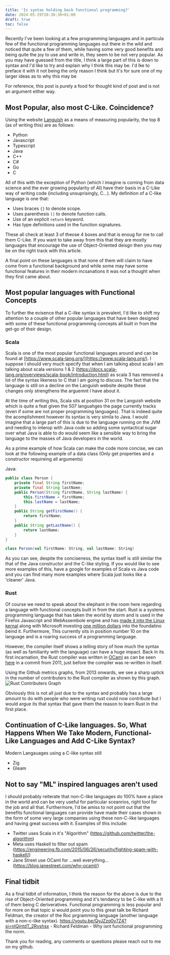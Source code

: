 ```yaml
---
title: 'Is syntax holding back functional programming?'
date: 2024-05-29T20:30:30+01:00
draft: true
toc: false
---
```


Recently I've been looking at a few programming languages and in particula few of the functional programming languages out there in the wild and noticed that quite a few of them, while having some very good benefits and being quite the joy to use and write in, they seem to be not very popular. As you may have guessed from the title, I think a large part of this is down to syntax and I'd like to try and explain why I think this may be. I'd Ike to preface it with it not being the only reason I think but it's for sure one of my larger ideas as to why this may be

For reference, this post is purely a food for thought kind of post and is not an argument either way.

## Most Popular, also most C-Like. Coincidence?

Using the website [Languish](https://tjpalmer.github.io/languish/) as a means of measuring popularity, the top 8 (as of writing this) are as follows:
- Python
- Javascript
- Typescript
- Java
- C++
- C#
- Go
- C

All of this with the exception of Python (which I imagine is coming from data science and the ever growing popularity of AI) have their basis in a C-Like way of writing code (including unsuprisingly, C...).
My definition of a C-like language is one that:
- Uses braces `{}` to denote scope.
- Uses parenthesis `()` to denote function calls.
- Use of an explicit `return` keyword.
- Has type definitions used in the function signatures.

These all check at least 3 of theose 4 boxes and that is enoug for me to call them C-Like. If you want to take away from this that they are mostly languages that encourage the use of Object-Oriented deisgn then you may be on the right track with this article.

A final point on these languages is that none of them will claim to have come from a functional background and while some may have some functional features in their modern incsanations it was not a thought when they first came about.

## Most popular languages with Functional Concepts

To further the evisence that a C-like syntax is prevalent, I'd like to shift my attention to a couple of other popular languages that have been designed with some of these functional programming concepts all built in from the get-go of their design.

### Scala
Scala is one of the most popular functional languages around and can be found at [https://www.scala-lang.org/](https://www.scala-lang.org/).
I suppose I should very much specify that when I am talking about scala I am talking about scala versions 1 & 2 (https://docs.scala-lang.org/overviews/scala-book/introduction.html) as scala 3 has removed a lot of the syntax likeness to C that I am going to discuss. The fact that the language is still on a decline on the Languish website despite these changes only strengthens the arguemnt I have about it.

At the time of writing this, Scala sits at position 31 on the Languish website which is quite a feat given the 507 languahges the page currently tracks (even if some are not proper programming languages). That is indeed quite the acomplishment however its syntax is very simila to Java. I would imagine that a large part of this is due to the language running on the JVM and needing to interop with Java code so adding some syntactical sugar over what Java is able to do would seem like a sensible way to bring the language to the masses of Java developers in the world.

As a prime example of how Scala can make the code more concise, we can look at the following example of a data class (Only get properties and a constructor requireing all arguments)

Java:
```java
public class Person {
    private final String firstName;
    private final String lastName;
    public Person(String firstName, String lastName) {
        this.firstName = firstName;
        this.lastName = lastName;
    }
    public String getFirstName() {
        return firstName;
    }
    public String getLastName() {
        return lastName;
    }
}
```

```scala
class Person(val firstName: String, val lastName: String)
```

As you can see, despite the conciseness, the syntax itself is still similar the that of the Java constructor and the C-like styling.
If you would like to see more examples of this, have a google for examples of Scala vs Java code and you can find many more examples where Scala just looks like a 'cleaner' Java.

### Rust
Of course we need to speak about the elephant in the room here regarding a language with functional concepts built in from the start. Rust is a systems programming language that has taken the world by storm and is used in the Firefox Javascript and WebAssembole engine and has [made it into the Linux kernal](https://en.wikipedia.org/wiki/Rust_for_Linux) along with Microsoft investing [one million dollars](https://thenewstack.io/microsofts-1m-vote-of-confidence-in-rusts-future/) into the foundatino beind it.
Furthermore, This currently sits in position number 10 on the language and is a roaring success of a programming language.

However, the compiler itself shows a telling story of how much the syntax (as well as familiarity with the language) can have a huge impact. Back in its first incarnation, the Rust compiler was written in [OCaml](https://ocaml.org/) as can be seen [here](https://github.com/rust-lang/rust/tree/ef75860a0a72f79f97216f8aaa5b388d98da6480/src/boot) in a commit from 2011, just before the compiler was re-written in itself.

Using the Github metrics graphs, from 2013 onwards, we see a sharp uptick in the number of contributers to the Rust compiler as shown by this graph.
![Rust Contributers Graph](/functional-syntax/rust-contributer-graph.png)

Obviously this is not all just due to the syntax and probably has a large amount to do with people who were writing rust could now contribute but I would argue its that syntax that gave them the reason to learn Rust in the first place.


## Continuation of C-Like languages. So, What Happens When We Take Modern, Functional-Like Languages and Add C-Like Syntax?
Modern Langauages using a C-like syntax still
 - Zig
 - Gleam

## Not to say "ML" inspired languages aren't used
I should probably reiterate that non-C-like languages do 100% have a place in the world and can be very useful for particular sceanrios, right tool for the job and all that. Furthermore, I'd be amiss to not point out that the benefits functional languages can provide have made their cases shown in the form of some very large companies using these non-C-like languages and having great success with it. Examples of this include:

- Twitter uses Scala in it's "Algorithm" (https://github.com/twitter/the-algorithm)
- Meta uses Haskell to filter out spam (https://engineering.fb.com/2015/06/26/security/fighting-spam-with-haskell/)
- Jane Street use OCaml for ...well everything... (https://blog.janestreet.com/why-ocaml/)


## Final tidbit
As a final tidbit of information, I think the reason for the above is due to the rise of Object-Oriented programming and it's tendancy to be C-like with a It of them being C deriveratives.
Functional programming is less popular and for more on that topic si would point you to this great talk be Richard Feldman, the creator of the Roc prgramming language (another language with a non-c-like syntax).
https://youtu.be/QyJZzq0v7Z4?si=nIQjntdT_2Rvshsx - Richard Feldman - Why isnt functional programming the norm.

Thank you for reading, any comments or questions please reach out to me on my github.